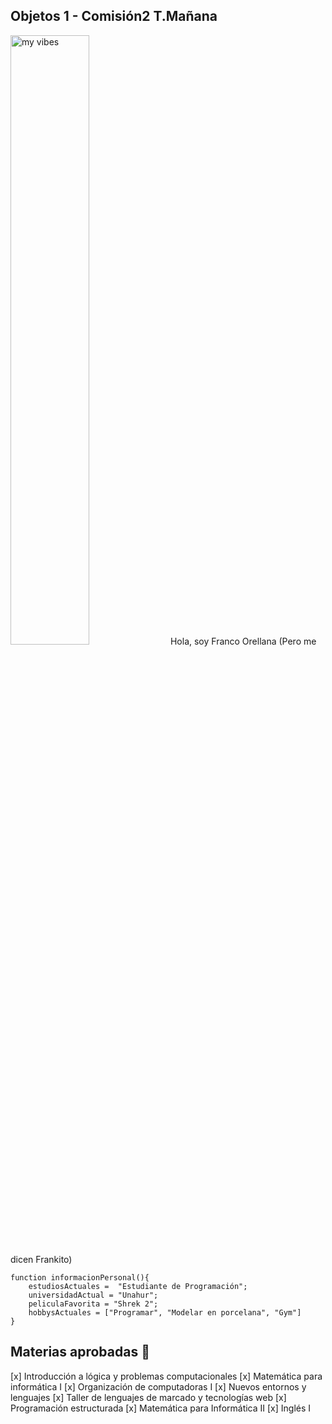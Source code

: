 ## Objetos 1 - Comisión2 T.Mañana  
<img src="https://arc-anglerfish-arc2-prod-infobae.s3.amazonaws.com/public/FX5YGUH5ZNFZFCW6SCMTQH6IQQ" alt="my vibes" style="width: 50%; margin:auto;">
Hola, soy Franco Orellana  
(Pero me dicen Frankito)  

```
function informacionPersonal(){
    estudiosActuales =  "Estudiante de Programación";
    universidadActual = "Unahur";
    peliculaFavorita = "Shrek 2";
    hobbysActuales = ["Programar", "Modelar en porcelana", "Gym"]
}
```
## Materias aprobadas :book:
[x] Introducción a lógica y problemas computacionales
[x] Matemática para informática I
[x] Organización de computadoras I 
[x] Nuevos entornos y lenguajes
[x] Taller de lenguajes de marcado y tecnologías web
[x] Programación estructurada
[x] Matemática para Informática II
[x] Inglés I



